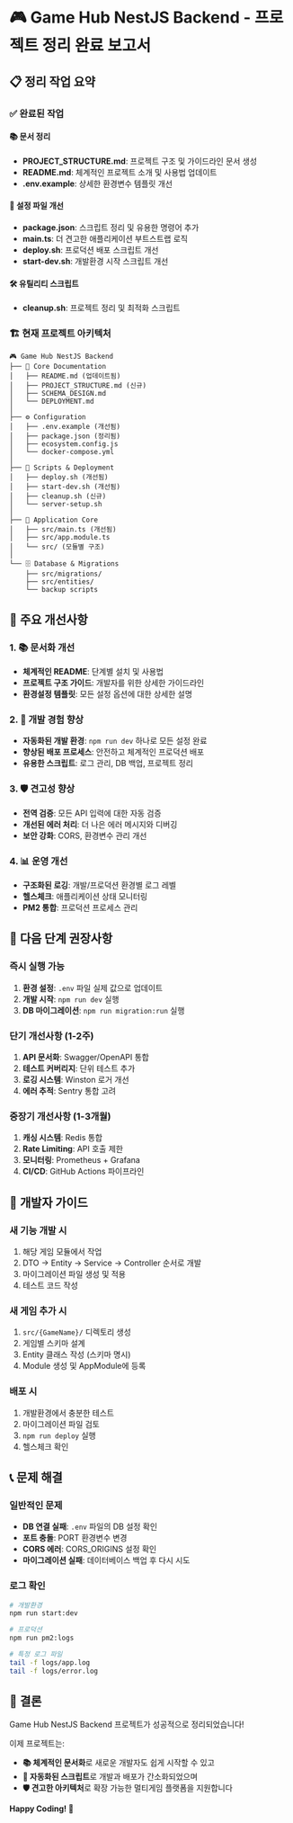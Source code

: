# 🎮 Game Hub NestJS Backend - 프로젝트 정리 완료 보고서

## 📋 정리 작업 요약

### ✅ 완료된 작업

#### 📚 문서 정리
- **PROJECT_STRUCTURE.md**: 프로젝트 구조 및 가이드라인 문서 생성
- **README.md**: 체계적인 프로젝트 소개 및 사용법 업데이트
- **.env.example**: 상세한 환경변수 템플릿 개선

#### 🔧 설정 파일 개선
- **package.json**: 스크립트 정리 및 유용한 명령어 추가
- **main.ts**: 더 견고한 애플리케이션 부트스트랩 로직
- **deploy.sh**: 프로덕션 배포 스크립트 개선
- **start-dev.sh**: 개발환경 시작 스크립트 개선

#### 🛠️ 유틸리티 스크립트
- **cleanup.sh**: 프로젝트 정리 및 최적화 스크립트

### 🏗️ 현재 프로젝트 아키텍처

```
🎮 Game Hub NestJS Backend
├── 📝 Core Documentation
│   ├── README.md (업데이트됨)
│   ├── PROJECT_STRUCTURE.md (신규)
│   ├── SCHEMA_DESIGN.md
│   └── DEPLOYMENT.md
│
├── ⚙️ Configuration
│   ├── .env.example (개선됨)
│   ├── package.json (정리됨)
│   ├── ecosystem.config.js
│   └── docker-compose.yml
│
├── 🚀 Scripts & Deployment
│   ├── deploy.sh (개선됨)
│   ├── start-dev.sh (개선됨)
│   ├── cleanup.sh (신규)
│   └── server-setup.sh
│
├── 🎯 Application Core
│   ├── src/main.ts (개선됨)
│   ├── src/app.module.ts
│   └── src/ (모듈별 구조)
│
└── 🗄️ Database & Migrations
    ├── src/migrations/
    ├── src/entities/
    └── backup scripts
```

## 🎯 주요 개선사항

### 1. 📚 문서화 개선
- **체계적인 README**: 단계별 설치 및 사용법
- **프로젝트 구조 가이드**: 개발자를 위한 상세한 가이드라인
- **환경설정 템플릿**: 모든 설정 옵션에 대한 상세한 설명

### 2. 🔧 개발 경험 향상
- **자동화된 개발 환경**: `npm run dev` 하나로 모든 설정 완료
- **향상된 배포 프로세스**: 안전하고 체계적인 프로덕션 배포
- **유용한 스크립트**: 로그 관리, DB 백업, 프로젝트 정리

### 3. 🛡️ 견고성 향상
- **전역 검증**: 모든 API 입력에 대한 자동 검증
- **개선된 에러 처리**: 더 나은 에러 메시지와 디버깅
- **보안 강화**: CORS, 환경변수 관리 개선

### 4. 📊 운영 개선
- **구조화된 로깅**: 개발/프로덕션 환경별 로그 레벨
- **헬스체크**: 애플리케이션 상태 모니터링
- **PM2 통합**: 프로덕션 프로세스 관리

## 🚀 다음 단계 권장사항

### 즉시 실행 가능
1. **환경 설정**: `.env` 파일 실제 값으로 업데이트
2. **개발 시작**: `npm run dev` 실행
3. **DB 마이그레이션**: `npm run migration:run` 실행

### 단기 개선사항 (1-2주)
1. **API 문서화**: Swagger/OpenAPI 통합
2. **테스트 커버리지**: 단위 테스트 추가
3. **로깅 시스템**: Winston 로거 개선
4. **에러 추적**: Sentry 통합 고려

### 중장기 개선사항 (1-3개월)
1. **캐싱 시스템**: Redis 통합
2. **Rate Limiting**: API 호출 제한
3. **모니터링**: Prometheus + Grafana
4. **CI/CD**: GitHub Actions 파이프라인

## 🔧 개발자 가이드

### 새 기능 개발 시
1. 해당 게임 모듈에서 작업
2. DTO → Entity → Service → Controller 순서로 개발
3. 마이그레이션 파일 생성 및 적용
4. 테스트 코드 작성

### 새 게임 추가 시
1. `src/{GameName}/` 디렉토리 생성
2. 게임별 스키마 설계
3. Entity 클래스 작성 (스키마 명시)
4. Module 생성 및 AppModule에 등록

### 배포 시
1. 개발환경에서 충분한 테스트
2. 마이그레이션 파일 검토
3. `npm run deploy` 실행
4. 헬스체크 확인

## 📞 문제 해결

### 일반적인 문제
- **DB 연결 실패**: `.env` 파일의 DB 설정 확인
- **포트 충돌**: PORT 환경변수 변경
- **CORS 에러**: CORS_ORIGINS 설정 확인
- **마이그레이션 실패**: 데이터베이스 백업 후 다시 시도

### 로그 확인
```bash
# 개발환경
npm run start:dev

# 프로덕션
npm run pm2:logs

# 특정 로그 파일
tail -f logs/app.log
tail -f logs/error.log
```

## 🎉 결론

Game Hub NestJS Backend 프로젝트가 성공적으로 정리되었습니다! 

이제 프로젝트는:
- **📚 체계적인 문서화**로 새로운 개발자도 쉽게 시작할 수 있고
- **🔧 자동화된 스크립트**로 개발과 배포가 간소화되었으며
- **🛡️ 견고한 아키텍처**로 확장 가능한 멀티게임 플랫폼을 지원합니다

**Happy Coding! 🚀**
